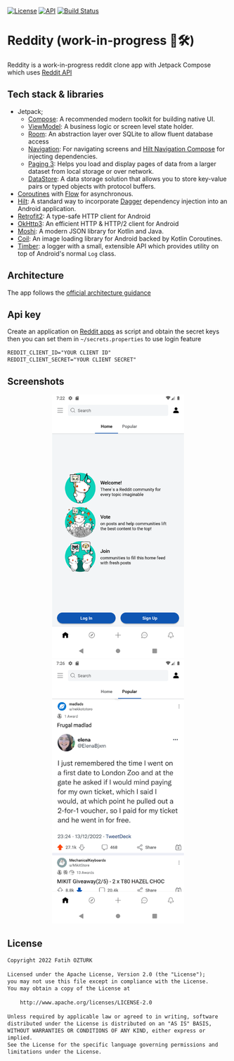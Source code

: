 [![License](https://img.shields.io/badge/License-Apache_2.0-blue.svg)](https://opensource.org/licenses/Apache-2.0) [![API](https://img.shields.io/badge/API-21%2B-brightgreen.svg?style=flat)](https://android-arsenal.com/api?level=21) [![Build Status](https://github.com/fatih-ozturk/Reddity/actions/workflows/android.yml/badge.svg)](https://github.com/fatih-ozturk/Reddity/actions/workflows/android.yml)

# Reddity (work-in-progress 🚧🛠️)

Reddity is a work-in-progress reddit clone app with Jetpack Compose which uses [Reddit API](https://www.reddit.com/dev/api/)

## Tech stack & libraries
- Jetpack;
    - [Compose](https://developer.android.com/jetpack/compose): A recommended modern toolkit for building native UI.
    - [ViewModel](https://developer.android.com/topic/libraries/architecture/viewmodel): A business logic or screen level state holder.
    - [Room](https://developer.android.com/training/data-storage/room): An abstraction layer over SQLite to allow fluent database access
    - [Navigation](https://developer.android.com/jetpack/compose/navigation): For navigating screens and [Hilt Navigation Compose](https://developer.android.com/jetpack/compose/libraries#hilt) for injecting dependencies.
    - [Paging 3](https://developer.android.com/topic/libraries/architecture/paging/v3-overview): Helps you load and display pages of data from a larger dataset from local storage or over network.
    - [DataStore](https://developer.android.com/topic/libraries/architecture/datastore): A data storage solution that allows you to store key-value pairs or typed objects with protocol buffers. 
- [Coroutines](https://developer.android.com/kotlin/coroutines) with [Flow](https://developer.android.com/kotlin/flow) for asynchronous.
- [Hilt](https://dagger.dev/hilt/): A standard way to incorporate [Dagger](https://github.com/google/dagger) dependency injection into an Android application.
- [Retrofit2](https://square.github.io/retrofit/ "Retrofit2"): A type-safe HTTP client for Android
- [OkHttp3](https://github.com/square/okhttp): An efficient HTTP & HTTP/2 client for Android
- [Moshi](https://github.com/square/moshi): A modern JSON library for Kotlin and Java.
- [Coil](https://github.com/coil-kt/coil): An image loading library for Android backed by Kotlin Coroutines. 
- [Timber](https://github.com/JakeWharton/timber): a logger with a small, extensible API which provides utility on top of Android's normal ```Log``` class.

## Architecture
The app follows the [official architecture guidance](https://developer.android.com/topic/architecture)
## Api key

Create an application on [Reddit apps](https://www.reddit.com/prefs/apps/) as script and obtain the secret keys then you can set them in ```~/secrets.properties``` to use login feature
```
REDDIT_CLIENT_ID="YOUR CLIENT ID"
REDDIT_CLIENT_SECRET="YOUR CLIENT SECRET"
```
## Screenshots

<p align="center">
<img src="art/home.png" width="300px" />
<img src="art/popular.png" width="300px" />
</p>

## License

```
Copyright 2022 Fatih OZTURK

Licensed under the Apache License, Version 2.0 (the "License");
you may not use this file except in compliance with the License.
You may obtain a copy of the License at

    http://www.apache.org/licenses/LICENSE-2.0

Unless required by applicable law or agreed to in writing, software
distributed under the License is distributed on an "AS IS" BASIS,
WITHOUT WARRANTIES OR CONDITIONS OF ANY KIND, either express or implied.
See the License for the specific language governing permissions and
limitations under the License.
```
